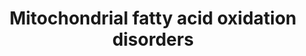 ---
annotations:
- id: PW:0000002
  parent: classic metabolic pathway
  type: Pathway Ontology
  value: classic metabolic pathway
- id: PW:0002574
  parent: disease pathway
  type: Pathway Ontology
  value: carnitine palmitoyltransferase I deficiency pathway
- id: PW:0002506
  parent: disease pathway
  type: Pathway Ontology
  value: carnitine-acylcarnitine translocase deficiency
- id: PW:0000738
  parent: classic metabolic pathway
  type: Pathway Ontology
  value: fatty acid beta degradation pathway
- id: PW:0000738
  parent: classic metabolic pathway
  type: Pathway Ontology
  value: fatty acid beta degradation pathway
- id: DOID:0060235
  parent: genetic disease
  type: Disease Ontology
  value: carnitine palmitoyltransferase II deficiency
- id: DOID:0111585
  parent: genetic disease
  type: Disease Ontology
  value: carnitine-acylcarnitine translocase deficiency
- id: DOID:0090129
  parent: genetic disease
  type: Disease Ontology
  value: carnitine palmitoyltransferase I deficiency
authors:
- DeSl
- Egonw
- Ash iyer
- AlexanderPico
- Khanspers
- Eweitz
citedin: ''
communities:
- IEM
description: 'Fatty Acids (FAs) consists of several chain lengths (short, medium and
  long chain), which all need to be converted to CoA-bound esters to cross the inner
  mitochondrial membrane. The long-chain lengths however also need additional carnitine
  esterification.  Several diseases are linked to the proteins in this pathway, which
  can be categorized into four groups: 1. entry of long-chain FAs into mitochondria
  disorders; 2. intra-mitochondrial beta-oxidation membrane-bound proteins defects
  involving long-chain FAs; 3. intra-mitochondrial beta-oxidation matrix proteins
  defects involving short and medium-chain FAs; 4. impaired electron transfer to Oxidative
  phosphorylation (OXPHOS) system.   This pathway has been inspired by Chapter 17
  of the book of Blau (ISBN 3642403360 (978-3642403361)), edition 4 and build on top
  of the original  [https://www.wikipathways.org/instance/WP368_r117795 ''Mitochondrial
  long chain fatty acid beta-oxidation pathway''].  Proteins on this pathway have
  targeted assays available via the [https://assays.cancer.gov/available_assays?wp_id=WP368
  CPTAC Assay Portal]'
last-edited: 2024-01-29
ndex: null
organisms:
- Homo sapiens
redirect_from:
- /index.php/Pathway:WP5123
- /instance/WP5123
- /instance/WP5123_r128205
revision: r128205
schema-jsonld:
- '@context': https://schema.org/
  '@id': https://wikipathways.github.io/pathways/WP5123.html
  '@type': Dataset
  creator:
    '@type': Organization
    name: WikiPathways
  description: 'Fatty Acids (FAs) consists of several chain lengths (short, medium
    and long chain), which all need to be converted to CoA-bound esters to cross the
    inner mitochondrial membrane. The long-chain lengths however also need additional
    carnitine esterification.  Several diseases are linked to the proteins in this
    pathway, which can be categorized into four groups: 1. entry of long-chain FAs
    into mitochondria disorders; 2. intra-mitochondrial beta-oxidation membrane-bound
    proteins defects involving long-chain FAs; 3. intra-mitochondrial beta-oxidation
    matrix proteins defects involving short and medium-chain FAs; 4. impaired electron
    transfer to Oxidative phosphorylation (OXPHOS) system.   This pathway has been
    inspired by Chapter 17 of the book of Blau (ISBN 3642403360 (978-3642403361)),
    edition 4 and build on top of the original  [https://www.wikipathways.org/instance/WP368_r117795
    ''Mitochondrial long chain fatty acid beta-oxidation pathway''].  Proteins on
    this pathway have targeted assays available via the [https://assays.cancer.gov/available_assays?wp_id=WP368
    CPTAC Assay Portal]'
  keywords:
  - 3-Ketoacyl-CoA
  - ACADL
  - ACADM
  - ACADS
  - ACADVL
  - ACSL1
  - ACSL2
  - ACSL3
  - ACSL4
  - Acetyl-CoA
  - Acyl-CoA (n-2)
  - C10 FA
  - C12 FA
  - C14 FA
  - C15 FA
  - C16 FA
  - C17 FA
  - C18 FA
  - C4 FA
  - C6 FA
  - C7 FA
  - C8 FA
  - C9 FA
  - CPT1A
  - CPT2
  - Carnitine
  - CoASH
  - DCI
  - EHHADH
  - HADHA
  - HADHSC
  - LCEH
  - LCHAD
  - LKAT
  - Long chain acyl-CoA
  - Long chain fatty acid
  - PECR
  - SCP2
  - SLC22A5
  - SLC25A20
  - Trans-D2-enoyl-CoA
  license: CC0
  name: Mitochondrial fatty acid oxidation disorders
seo: CreativeWork
title: Mitochondrial fatty acid oxidation disorders
wpid: WP5123
---